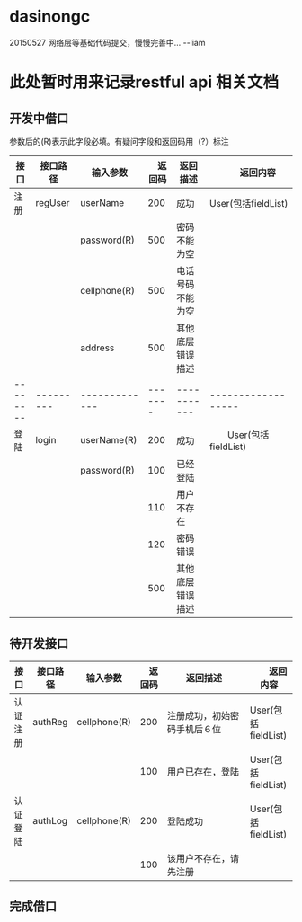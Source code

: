 # dasinongc

20150527 网络层等基础代码提交，慢慢完善中...    --liam

# 此处暂时用来记录restful api 相关文档
## 开发中借口

参数后的(R)表示此字段必填。有疑问字段和返回码用（?）标注

| 接口   | 接口路径  | 输入参数 |　返回码 | 返回描述    |　　返回内容  |
|--------|-----------|----------|---------|-------------|------------------|
| 注册   | regUser | userName     | 200  |  成功         |    User(包括fieldList)       |
|        |         | password(R)  | 500  | 密码不能为空   |            |
|        |         | cellphone(R) | 500  |电话号码不能为空　|         | 
|        |         | address      | 500  | 其他底层错误描述  |          |
|--------|---------|-------------|-------|-----------|------------------|
| 登陆   |  login  |  userName(R)   |  200  |  成功     |　　User(包括fieldList)　　　　|
|        |         |  password(R)  |   100  | 已经登陆　|                  |
|        |         |               |   110  | 用户不存在|                  |
|        |         |               |   120  | 密码错误  |                  |
|        |         |               |   500  | 其他底层错误描述 |          |


## 待开发接口

| 接口   | 接口路径  | 输入参数 |　返回码 | 返回描述    |　　返回内容  |
|--------|-----------|----------|---------|-------------|------------------|
| 认证注册 |  authReg | cellphone(R)  | 200 | 注册成功，初始密码手机后６位　|    User(包括fieldList)      |
|          |          |               | 100 | 用户已存在，登陆　　　　　　　|    User(包括fieldList)      |
| 认证登陆 |  authLog | cellphone(R)  | 200 | 登陆成功                      |    User(包括fieldList)      |
|          |          |               | 100 | 该用户不存在，请先注册        |                             |

## 完成借口



